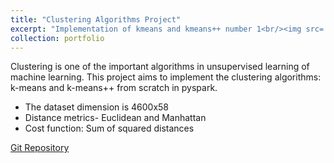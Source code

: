 ```yaml
---
title: "Clustering Algorithms Project"
excerpt: "Implementation of kmeans and kmeans++ number 1<br/><img src='/images/clusteringg.jpg'>"
collection: portfolio
---
```


Clustering is one of the important algorithms in unsupervised learning of machine learning. This project aims to implement the clustering algorithms: k-means and k-means++ from scratch in pyspark.

- The dataset dimension is 4600x58
- Distance metrics- Euclidean and Manhattan
- Cost function: Sum of squared distances

[Git Repository](https://github.com/ryputtam/Clustering-Algorithms-in-PySpark) 